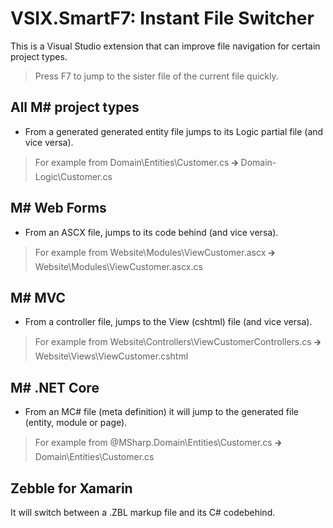 # VSIX.SmartF7: Instant File Switcher

This is a Visual Studio extension that can improve file navigation for certain project types.

> Press F7 to jump to the sister file of the current file quickly.

## All M# project types
- From a generated generated entity file jumps to its Logic partial file (and vice versa).
> For example from Domain\Entities\Customer.cs   🡲  Domain\-Logic\Customer.cs

## M# Web Forms
- From an ASCX file, jumps to its code behind (and vice versa).
> For example from Website\Modules\ViewCustomer.ascx   🡲   Website\Modules\ViewCustomer.ascx.cs

## M# MVC
- From a controller file, jumps to the View (cshtml) file (and vice versa).
> For example from Website\Controllers\ViewCustomerControllers.cs   🡲   Website\Views\ViewCustomer.cshtml

## M# .NET Core
- From an MC# file (meta definition) it will jump to the generated file (entity, module or page).
> For example from @MSharp.Domain\Entities\Customer.cs   🡲   Domain\Entities\Customer.cs

## Zebble for Xamarin
It will switch between a .ZBL markup file and its C# codebehind.

